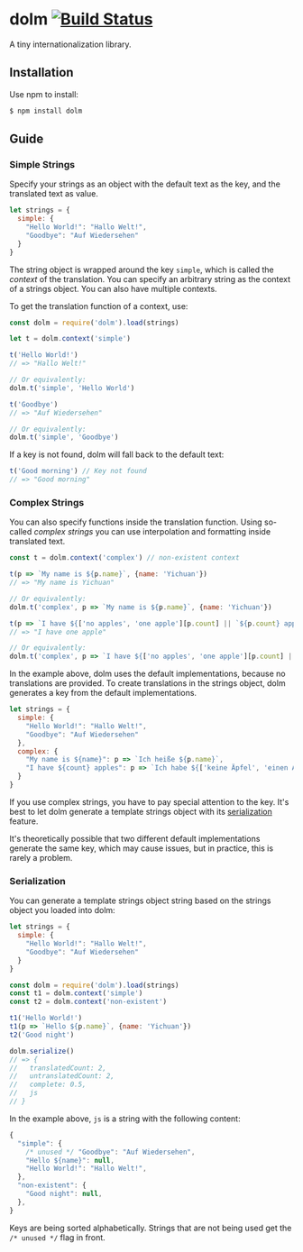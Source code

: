 # dolm [![Build Status](https://travis-ci.org/yishn/dolm.svg?branch=master)](https://travis-ci.org/yishn/dolm)

A tiny internationalization library.

## Installation

Use npm to install:

~~~js
$ npm install dolm
~~~

## Guide

### Simple Strings

Specify your strings as an object with the default text as the key, and the translated text as value.

~~~js
let strings = {
  simple: {
    "Hello World!": "Hallo Welt!",
    "Goodbye": "Auf Wiedersehen"
  }
}
~~~

The string object is wrapped around the key `simple`, which is called the *context* of the translation. You can specify an arbitrary string as the context of a strings object. You can also have multiple contexts.

To get the translation function of a context, use:

~~~js
const dolm = require('dolm').load(strings)

let t = dolm.context('simple')

t('Hello World!')
// => "Hallo Welt!"

// Or equivalently:
dolm.t('simple', 'Hello World')

t('Goodbye')
// => "Auf Wiedersehen"

// Or equivalently:
dolm.t('simple', 'Goodbye')
~~~

If a key is not found, dolm will fall back to the default text:

~~~js
t('Good morning') // Key not found
// => "Good morning"
~~~

### Complex Strings

You can also specify functions inside the translation function. Using so-called *complex strings* you can use interpolation and formatting inside translated text.

~~~js
const t = dolm.context('complex') // non-existent context

t(p => `My name is ${p.name}`, {name: 'Yichuan'})
// => "My name is Yichuan"

// Or equivalently:
dolm.t('complex', p => `My name is ${p.name}`, {name: 'Yichuan'})

t(p => `I have ${['no apples', 'one apple'][p.count] || `${p.count} apples`}`, {count: 1})
// => "I have one apple"

// Or equivalently:
dolm.t('complex', p => `I have ${['no apples', 'one apple'][p.count] || `${p.count} apples`}`, {count: 1})
~~~

In the example above, dolm uses the default implementations, because no translations are provided. To create translations in the strings object, dolm generates a key from the default implementations.

~~~js
let strings = {
  simple: {
    "Hello World!": "Hallo Welt!",
    "Goodbye": "Auf Wiedersehen"
  },
  complex: {
    "My name is ${name}": p => `Ich heiße ${p.name}`,
    "I have ${count} apples": p => `Ich habe ${['keine Äpfel', 'einen Apfel'][p.count] || `${p.count} Äpfel`}`
  }
}
~~~

If you use complex strings, you have to pay special attention to the key. It's best to let dolm generate a template strings object with its [serialization](#serialization) feature.

It's theoretically possible that two different default implementations generate the same key, which may cause issues, but in practice, this is rarely a problem.

### Serialization

You can generate a template strings object string based on the strings object you loaded into dolm:

~~~js
let strings = {
  simple: {
    "Hello World!": "Hallo Welt!",
    "Goodbye": "Auf Wiedersehen"
  }
}

const dolm = require('dolm').load(strings)
const t1 = dolm.context('simple')
const t2 = dolm.context('non-existent')

t1('Hello World!')
t1(p => `Hello ${p.name}`, {name: 'Yichuan'})
t2('Good night')

dolm.serialize()
// => {
//   translatedCount: 2,
//   untranslatedCount: 2,
//   complete: 0.5,
//   js
// }
~~~

In the example above, `js` is a string with the following content:

~~~js
{
  "simple": {
    /* unused */ "Goodbye": "Auf Wiedersehen",
    "Hello ${name}": null,
    "Hello World!": "Hallo Welt!",
  },
  "non-existent": {
    "Good night": null,
  },
}
~~~

Keys are being sorted alphabetically. Strings that are not being used get the `/* unused */` flag in front.
